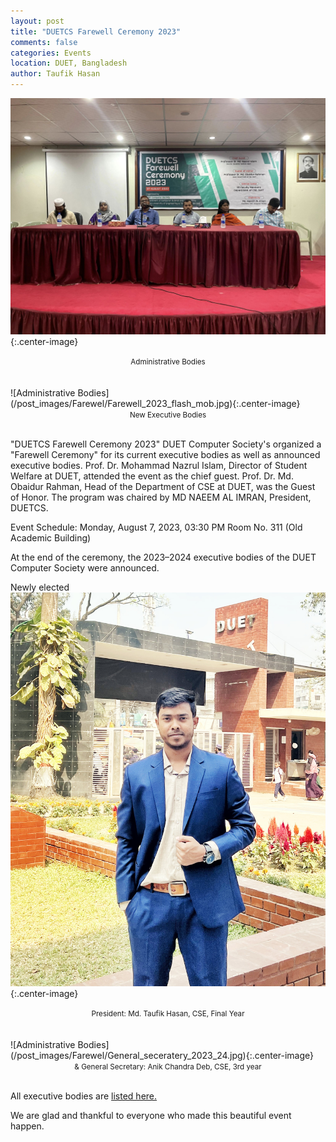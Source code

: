 ```yaml
---
layout: post
title: "DUETCS Farewell Ceremony 2023"
comments: false
categories: Events
location: DUET, Bangladesh
author: Taufik Hasan
---
```


![Administrative Bodies](/post_images/Farewel/Farewell_2023_1.jpg){:.center-image} 
<center> <small>Administrative Bodies</small> </center> <br><br>
![Administrative Bodies](/post_images/Farewel/Farewell_2023_flash_mob.jpg){:.center-image}
<center> <small>New Executive Bodies</small> </center> <br>

"DUETCS Farewell Ceremony 2023"
DUET Computer Society's organized a "Farewell Ceremony" for its current executive bodies as well as announced executive bodies.
Prof. Dr. Mohammad Nazrul Islam, Director of Student Welfare at DUET, attended the event as the chief guest.
Prof. Dr. Md. Obaidur Rahman, Head of the Department of CSE at DUET, was the Guest of Honor.
The program was chaired by MD NAEEM AL IMRAN, President, DUETCS.

Event Schedule:
Monday, August 7, 2023, 03:30 PM
Room No. 311 (Old Academic Building)

At the end of the ceremony, the 2023–2024 executive bodies of the DUET Computer Society were announced.

Newly elected
![Executive Bodies](/post_images/Farewel/President_2023_24.jpeg){:.center-image} 
<center> <small>President: Md. Taufik Hasan, CSE, Final Year</small> </center> <br><br>
![Administrative Bodies](/post_images/Farewel/General_seceratery_2023_24.jpg){:.center-image}
<center> <small>& General Secretary: Anik Chandra Deb, CSE, 3rd year</small> </center> <br>

All executive bodies are <a href="https://drive.google.com/file/d/1_hsYHw9HGbg-k0r4fTILDUPRa23RxGSD/view?usp=sharing">listed here.</a>

We are glad and thankful to everyone who made this beautiful event happen.



